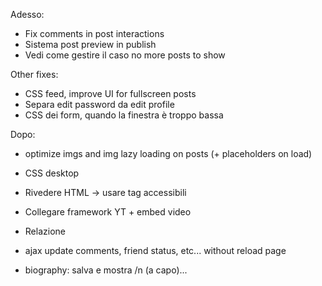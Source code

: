 Adesso:
- Fix comments in post interactions
- Sistema post preview in publish
- Vedi come gestire il caso no more posts to show

Other fixes:
- CSS feed, improve UI for fullscreen posts
- Separa edit password da edit profile
- CSS dei form, quando la finestra è troppo bassa

Dopo:

- optimize imgs and img lazy loading on posts (+ placeholders on load)

- CSS desktop

- Rivedere HTML -> usare tag accessibili

- Collegare framework YT + embed video

- Relazione

- ajax update comments, friend status, etc... without reload page

- biography: salva e mostra /n (a capo)...